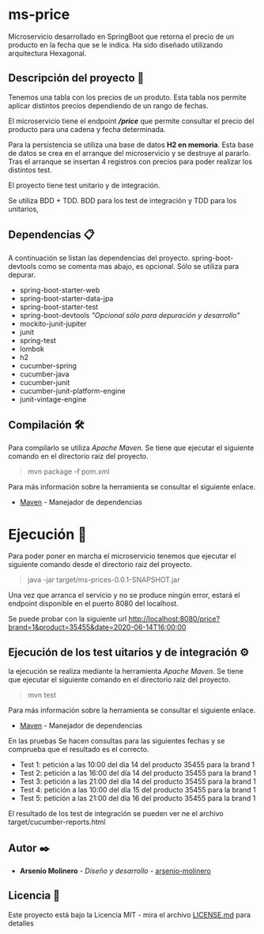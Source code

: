 # ms-price

Microservicio desarrollado en SpringBoot que retorna el precio de un producto en la fecha que se le indica.
Ha sido diseñado utilizando arquitectura Hexagonal.

## Descripción del proyecto 📃

Tenemos una tabla con los precios de un produto. Esta tabla nos permite aplicar distintos precios 
dependiendo de un rango de fechas.

El microservicio tiene el endpoint _**/price**_ que permite consultar el precio del producto para una cadena y fecha determinada.

Para la persistencia se utiliza una base de datos **H2 en memoria**. Esta base de datos se crea en el arranque del microservicio y se destruye al pararlo.
Tras el arranque se insertan 4 registros con precios para poder realizar los distintos test.

El proyecto tiene test unitario y de integración.

Se utiliza BDD + TDD. BDD para los test de integración y TDD para los unitarios,

## Dependencias 📋

A continuación se listan las dependencias del proyecto. spring-boot-devtools como se comenta mas abajo, es opcional. Sólo se utiliza para depurar.

* spring-boot-starter-web
* spring-boot-starter-data-jpa
* spring-boot-starter-test
* spring-boot-devtools _"Opcional sólo para depuración y desarrollo"_
* mockito-junit-jupiter
* junit
* spring-test
* lombok
* h2
* cucumber-spring
* cucumber-java
* cucumber-junit
* cucumber-junit-platform-engine
* junit-vintage-engine

## Compilación 🛠️

Para compilarlo se utiliza _Apache Maven_. Se tiene que ejecutar el siguiente comando en el directorio raiz del proyecto.

> mvn package -f pom.xml

Para más información sobre la herramienta se consultar el siguiente enlace.

* [Maven](https://maven.apache.org/) - Manejador de dependencias

# Ejecución 🚀

Para poder poner en marcha el microservicio tenemos que ejecutar el siguiente comando desde el directorio raiz del proyecto.

> java -jar target/ms-prices-0.0.1-SNAPSHOT.jar

Una vez que arranca el servicio y no se produce ningún error, estará el endpoint disponible en el puerto 8080 del localhost.

Se puede probar con la siguiente url [http://localhost:8080/price?brand=1&product=35455&date=2020-06-14T16:00:00](http://localhost:8080/price?brand=1&product=35455&date=2020-06-14T16:00:00)
## Ejecución de los test uitarios y de integración ⚙️

la ejecución se realiza mediante la herramienta _Apache Maven_. Se tiene que ejecutar el siguiente comando en el directorio raiz del proyecto.

> mvn test

Para más información sobre la herramienta se consultar el siguiente enlace.

* [Maven](https://maven.apache.org/) - Manejador de dependencias

En las pruebas Se hacen consultas para las siguientes fechas y se comprueba que el resultado es el correcto.

* Test 1: petición a las 10:00 del día 14 del producto 35455 para la brand 1
* Test 2: petición a las 16:00 del día 14 del producto 35455 para la brand 1
* Test 3: petición a las 21:00 del día 14 del producto 35455 para la brand 1
* Test 4: petición a las 10:00 del día 15 del producto 35455 para la brand 1
* Test 5: petición a las 21:00 del día 16 del producto 35455 para la brand 1

El resultado de los test de integración se pueden ver ne el archivo target/cucumber-reports.html

## Autor ✒️

* **Arsenio Molinero** - *Diseño y desarrollo* - [arsenio-molinero](https://github.com/arsenio-molinero)

## Licencia 📄

Este proyecto está bajo la Licencia MIT - mira el archivo [LICENSE.md](LICENSE.md) para detalles
